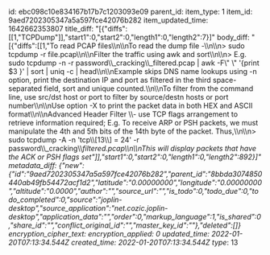 id: ebc098c10e834167b17b7c1203093e09
parent_id: 
item_type: 1
item_id: 9aed7202305347a5a597fce42076b282
item_updated_time: 1642662353807
title_diff: "[{\"diffs\":[[1,\"TCPDump\"]],\"start1\":0,\"start2\":0,\"length1\":0,\"length2\":7}]"
body_diff: "[{\"diffs\":[[1,\"To read PCAP files\\\n\\\nTo read the dump file -\\\n\\\n> sudo tcpdump -r file.pcap\\\n\\\nFilter the traffic using awk and sort\\\n\\\n> E.g. sudo tcpdump -n -r password\\\\_cracking\\\\_filtered.pcap | awk -F\\\" \\\" '{print $3 }' | sort | uniq -c | head\\\n\\\nExample skips DNS name lookups using -n option, print the destination IP and port as filtered in the third space-separated field, sort and unique counted.\\\n\\\nTo filter from the command line, use src/dst host or port to filter by source/destn hosts or port number\\\n\\\nUse option -X to print the packet data in both HEX and ASCII format\\\n\\\nAdvanced Header Filter \\\\- use TCP flags arrangement to retrieve information required; E.g. To receive ARP or PSH packets, we must manipulate the 4th and 5th bits of the 14th byte of the packet. Thus,\\\n\\\n> sudo tcpdump -A -n 'tcp\\\\[13\\\\] = 24' -r password\\\\_cracking\\\\_filtered.pcap\\\n\\\nThis will display packets that have the ACK or PSH flags set\"]],\"start1\":0,\"start2\":0,\"length1\":0,\"length2\":892}]"
metadata_diff: {"new":{"id":"9aed7202305347a5a597fce42076b282","parent_id":"8bbda3074850440ab49fb54472acf1d2","latitude":"0.00000000","longitude":"0.00000000","altitude":"0.0000","author":"","source_url":"","is_todo":0,"todo_due":0,"todo_completed":0,"source":"joplin-desktop","source_application":"net.cozic.joplin-desktop","application_data":"","order":0,"markup_language":1,"is_shared":0,"share_id":"","conflict_original_id":"","master_key_id":""},"deleted":[]}
encryption_cipher_text: 
encryption_applied: 0
updated_time: 2022-01-20T07:13:34.544Z
created_time: 2022-01-20T07:13:34.544Z
type_: 13
